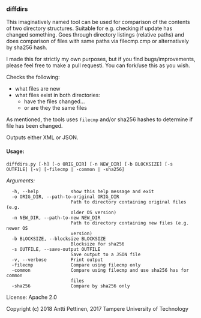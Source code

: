 ### diffdirs 
This imaginatively named tool can be used for comparison of the contents of two directory structures.
Suitable for e.g. checking if update has changed something. Goes through directory listings
(relative paths) and does comparison of files with same paths via filecmp.cmp or alternatively by sha256 hash.

I made this for strictly my own purposes, but if you find bugs/improvements,
please feel free to make a pull requesti. You can fork/use this as you wish.

Checks the following:
- what files are new
- what files exist in both directories:
  - have the files changed...
  - or are they the same files

As mentioned, the tools uses ```filecmp``` and/or sha256 hashes to determine if file has been changed.

Outputs either XML or JSON.

#### Usage:

```diffdirs.py [-h] [-o ORIG_DIR] [-n NEW_DIR] [-b BLOCKSIZE] [-s OUTFILE] [-v] [-filecmp | -common | -sha256]```

*Arguments:*
```
  -h, --help            show this help message and exit
  -o ORIG_DIR, --path-to-original ORIG_DIR
                        Path to directory containing original files (e.g.
                        older OS version)
  -n NEW_DIR, --path-to-new NEW_DIR
                        Path to directory containing new files (e.g. newer OS
                        version)
  -b BLOCKSIZE, --blocksize BLOCKSIZE
                        Blocksize for sha256
  -s OUTFILE, --save-output OUTFILE
                        Save output to a JSON file
  -v, --verbose         Print output
  -filecmp              Compare using filecmp only
  -common               Compare using filecmp and use sha256 has for common
                        files
  -sha256               Compare by sha256 only
```
License: Apache 2.0

Copyright (c) 2018 Antti Pettinen, 2017 Tampere University of Technology
